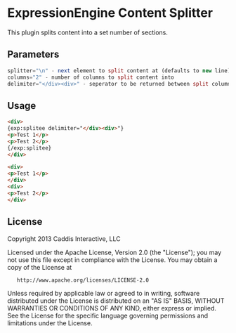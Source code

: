 # ExpressionEngine Content Splitter

This plugin splits content into a set number of sections.

## Parameters

```php
splitter="\n" - next element to split content at (defaults to new line)
columns="2" - number of columns to split content into
delimiter="</div><div>" - seperator to be returned between split column paragraphs
```

## Usage

```html
<div>
{exp:splitee delimiter="</div><div>"}
<p>Test 1</p>
<p>Test 2</p>
{/exp:splitee}
</div>

<div>
<p>Test 1</p>
</div>
<div>
<p>Test 2</p>
</div>
```

## License

Copyright 2013 Caddis Interactive, LLC

   Licensed under the Apache License, Version 2.0 (the "License");
   you may not use this file except in compliance with the License.
   You may obtain a copy of the License at

       http://www.apache.org/licenses/LICENSE-2.0

   Unless required by applicable law or agreed to in writing, software
   distributed under the License is distributed on an "AS IS" BASIS,
   WITHOUT WARRANTIES OR CONDITIONS OF ANY KIND, either express or implied.
   See the License for the specific language governing permissions and
   limitations under the License.